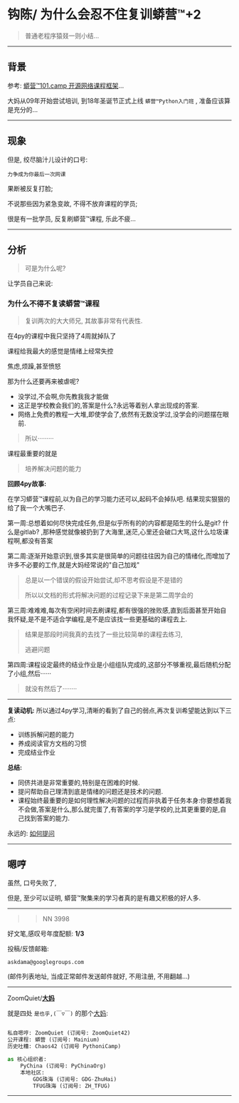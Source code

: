 # 钩陈/ 为什么会忍不住复训蟒营™+2
> 普通老程序猿叕一则小结...

-------------
## 背景
参考: [蟒营™101.camp 开源网络课程框架](https://doc.101.camp/)...

大妈从09年开始尝试培训,
到18年圣诞节正式上线 `蟒营™Python入门班` ,
准备应该算是充分的...


-------------
## 现象

但是, 绞尽脑汁儿设计的口号:

```
力争成为你最后一次网课

```

果断被反复打脸;

不说那些因为紧急变故, 不得不放弃课程的学员;

很是有一批学员, 反复刷蟒营™课程, 乐此不疲...

-------------
## 分析
> 可是为什么呢?

让学员自己来说:

### 为什么不得不复读蟒营™课程
> 复训两次的大大师兄, 其故事非常有代表性.

在4py的课程中我只坚持了4周就掉队了

课程给我最大的感觉是情绪上经常失控

焦虑,烦躁,甚至愤怒

那为什么还要再来被虐呢?

- 没学过,不会啊,你先教我我才能做
- 这正是学校教会我们的,答案是什么?永远等着别人拿出现成的答案. 
- 网络上免费的教程一大堆,即使学会了,依然有无数没学过,没学会的问题摆在眼前. 


> 所以·········

课程最重要的就是

> 培养解决问题的能力



**回顾4py故事:**

在学习蟒营™课程前,以为自己的学习能力还可以,起码不会掉队吧. 结果现实狠狠的给了我一个大嘴巴子. 


第一周:总想着如何尽快完成任务,但是似乎所有的的内容都是陌生的什么是git?  什么是gitlab?  ,那种感觉就像被扔到了大海里,迷茫,心里还会破口大骂,这什么垃圾课程啊,都没有答案



第二周:逐渐开始意识到,很多其实是很简单的问题往往因为自己的情绪化,而增加了许多不必要的工作,就是大妈经常说的"自己加戏"

> 总是以一个错误的假设开始尝试,却不思考假设是不是错的
>
> 所以以文档的形式将解决问题的过程记录下来是第二周学会的



第三周:难难难,每次有空闲时间去刷课程,都有很强的挫败感,直到后面甚至开始自我怀疑,是不是不适合学编程,是不是应该找一些更基础的课程去上. 

> 结果是那段时间我真的去找了一些比较简单的课程去练习,
>
> 逃避问题

第四周:课程设定最终的结业作业是小组组队完成的,这部分不够重视,最后随机分配了小组,然后······

> 就没有然后了········


-------------
**复读动机:**
所以通过4py学习,清晰的看到了自己的弱点,再次复训希望能达到以下三点:

- 训练拆解问题的能力
- 养成阅读官方文档的习惯
- 完成结业作业



**总结:**

- 同侪共进是非常重要的,特别是在困难的时候. 
- 提问帮助自己理清到底是情绪的问题还是技术的问题. 
- 课程始终最重要的是如何理性解决问题的过程而非执着于任务本身:你要想着我不会做,答案是什么,那么就完蛋了,有答案的学习是学校的,比其更重要的是,自己找到答案的能力. 

永远的: [如何提问](https://gitlab.com/101camp/2py/tasks/wikis/HandBooks/Hb4Ask)




-------------
## 嗯哼
虽然, 口号失败了, 

但是, 至少可以证明, 蟒营™聚集来的学习者真的是有趣又积极的好人多.





-------------
>> NN 3998

好文笔,感叹号年度配额: **1/3**

投稿/反馈邮箱:

    askdama@googlegroups.com


(邮件列表地址, 
当成正常邮件发送邮件就好, 不用注册, 不用翻越...)

-------------

ZoomQuiet/**[大妈](https://mp.weixin.qq.com/s/N5TuRRbF485D4Q90XdDA7g)**

就是四处 `是也乎,(￣▽￣)` 的那个[大妈](https://mp.weixin.qq.com/s/N5TuRRbF485D4Q90XdDA7g):


```python

私自嗯哼: ZoomQuiet (订阅号: ZoomQuiet42)
公开课程: 蟒营 (订阅号: Mainium)
历史吐糟: Chaos42 (订阅号 PythoniCamp)

as 核心组织者:
    PyChina (订阅号: PyChinaOrg)
    本地社区: 
        GDG珠海 (订阅号: GDG-ZhuHai)
        TFUG珠海 (订阅号: ZH_TFUG)
```

-------------



